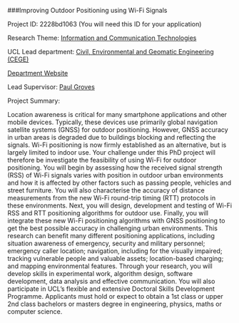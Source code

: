###Improving Outdoor Positioning using Wi-Fi Signals

Project ID: 2228bd1063
(You will need this ID for your application)

Research Theme: [Information and Communication Technologies](../themes/information-and-communication-technologies.md)

UCL Lead department: [Civil, Environmental and Geomatic Engineering (CEGE)](../departments/civil-environmental-and-geomatic-engineering.md)

[Department Website](https://www.ucl.ac.uk/civil-environmental-geomatic-engineering)

Lead Supervisor: [Paul Groves](https://iris.ucl.ac.uk/iris/browse/profile?upi=PDGRO34)

Project Summary:

Location awareness is critical for many smartphone applications and other mobile devices. Typically, these devices use primarily global navigation satellite systems (GNSS) for outdoor positioning. However, GNSS accuracy in urban areas is degraded due to buildings blocking and reflecting the signals. Wi-Fi positioning is now firmly established as an alternative, but is largely limited to indoor use.
 Your challenge under this PhD project will therefore be investigate the feasibility of using Wi-Fi for outdoor positioning. You will begin by assessing how the received signal strength (RSS) of Wi-Fi signals varies with position in outdoor urban environments and how it is affected by other factors such as passing people, vehicles and street furniture. You will also characterise the accuracy of distance measurements from the new Wi-Fi round-trip timing (RTT) protocols in these environments. Next, you will design, development and testing of Wi-Fi RSS and RTT positioning algorithms for outdoor use. Finally, you will integrate these new Wi-Fi positioning algorithms with GNSS positioning to get the best possible accuracy in challenging urban environments.
 This research can benefit many different positioning applications, including situation awareness of emergency, security and military personnel; emergency caller location; navigation, including for the visually impaired; tracking vulnerable people and valuable assets; location-based charging; and mapping environmental features.
 Through your research, you will develop skills in experimental work, algorithm design, software development, data analysis and effective communication. You will also participate in UCL’s flexible and extensive Doctoral Skills Development Programme. Applicants must hold or expect to obtain a 1st class or upper 2nd class bachelors or masters degree in engineering, physics, maths or computer science.
